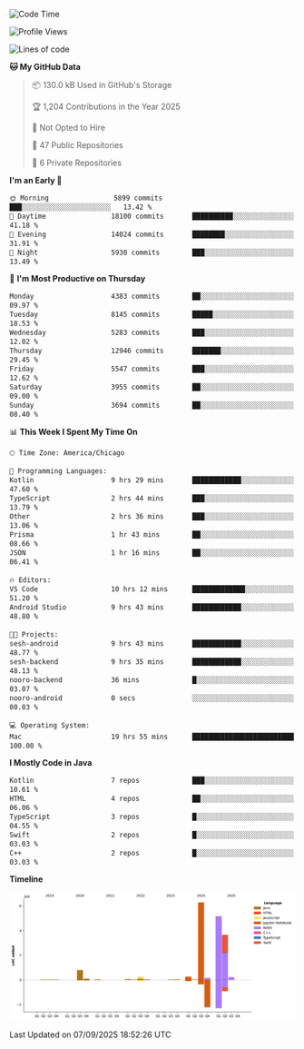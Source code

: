 <!--START_SECTION:waka-->
![Code Time](http://img.shields.io/badge/Code%20Time-1%2C475%20hrs%202%20mins-blue)

![Profile Views](http://img.shields.io/badge/Profile%20Views-0-blue)

![Lines of code](https://img.shields.io/badge/From%20Hello%20World%20I%27ve%20Written-17.1%20million%20lines%20of%20code-blue)

**🐱 My GitHub Data** 

> 📦 130.0 kB Used in GitHub's Storage 
 > 
> 🏆 1,204 Contributions in the Year 2025
 > 
> 🚫 Not Opted to Hire
 > 
> 📜 47 Public Repositories 
 > 
> 🔑 6 Private Repositories 
 > 
**I'm an Early 🐤** 

```text
🌞 Morning                5899 commits        ███░░░░░░░░░░░░░░░░░░░░░░   13.42 % 
🌆 Daytime                18100 commits       ██████████░░░░░░░░░░░░░░░   41.18 % 
🌃 Evening                14024 commits       ████████░░░░░░░░░░░░░░░░░   31.91 % 
🌙 Night                  5930 commits        ███░░░░░░░░░░░░░░░░░░░░░░   13.49 % 
```
📅 **I'm Most Productive on Thursday** 

```text
Monday                   4383 commits        ██░░░░░░░░░░░░░░░░░░░░░░░   09.97 % 
Tuesday                  8145 commits        █████░░░░░░░░░░░░░░░░░░░░   18.53 % 
Wednesday                5283 commits        ███░░░░░░░░░░░░░░░░░░░░░░   12.02 % 
Thursday                 12946 commits       ███████░░░░░░░░░░░░░░░░░░   29.45 % 
Friday                   5547 commits        ███░░░░░░░░░░░░░░░░░░░░░░   12.62 % 
Saturday                 3955 commits        ██░░░░░░░░░░░░░░░░░░░░░░░   09.00 % 
Sunday                   3694 commits        ██░░░░░░░░░░░░░░░░░░░░░░░   08.40 % 
```


📊 **This Week I Spent My Time On** 

```text
🕑︎ Time Zone: America/Chicago

💬 Programming Languages: 
Kotlin                   9 hrs 29 mins       ████████████░░░░░░░░░░░░░   47.60 % 
TypeScript               2 hrs 44 mins       ███░░░░░░░░░░░░░░░░░░░░░░   13.79 % 
Other                    2 hrs 36 mins       ███░░░░░░░░░░░░░░░░░░░░░░   13.06 % 
Prisma                   1 hr 43 mins        ██░░░░░░░░░░░░░░░░░░░░░░░   08.66 % 
JSON                     1 hr 16 mins        ██░░░░░░░░░░░░░░░░░░░░░░░   06.41 % 

🔥 Editors: 
VS Code                  10 hrs 12 mins      █████████████░░░░░░░░░░░░   51.20 % 
Android Studio           9 hrs 43 mins       ████████████░░░░░░░░░░░░░   48.80 % 

🐱‍💻 Projects: 
sesh-android             9 hrs 43 mins       ████████████░░░░░░░░░░░░░   48.77 % 
sesh-backend             9 hrs 35 mins       ████████████░░░░░░░░░░░░░   48.13 % 
nooro-backend            36 mins             █░░░░░░░░░░░░░░░░░░░░░░░░   03.07 % 
nooro-android            0 secs              ░░░░░░░░░░░░░░░░░░░░░░░░░   00.03 % 

💻 Operating System: 
Mac                      19 hrs 55 mins      █████████████████████████   100.00 % 
```

**I Mostly Code in Java** 

```text
Kotlin                   7 repos             ███░░░░░░░░░░░░░░░░░░░░░░   10.61 % 
HTML                     4 repos             ██░░░░░░░░░░░░░░░░░░░░░░░   06.06 % 
TypeScript               3 repos             █░░░░░░░░░░░░░░░░░░░░░░░░   04.55 % 
Swift                    2 repos             █░░░░░░░░░░░░░░░░░░░░░░░░   03.03 % 
C++                      2 repos             █░░░░░░░░░░░░░░░░░░░░░░░░   03.03 % 
```



**Timeline**

![Lines of Code chart](https://raw.githubusercontent.com/phanijsp/phanijsp/main/assets/bar_graph.png)


 Last Updated on 07/09/2025 18:52:26 UTC
<!--END_SECTION:waka-->
